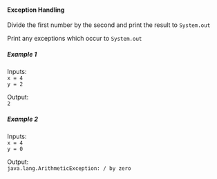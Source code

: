#### Exception Handling

Divide the first number by the second and print the result to `System.out`  

Print any exceptions which occur to `System.out`

##### Example 1

Inputs:  
`x = 4`  
`y = 2`  

Output:  
`2`

##### Example 2

Inputs:  
`x = 4`  
`y = 0`  

Output:  
`java.lang.ArithmeticException: / by zero`